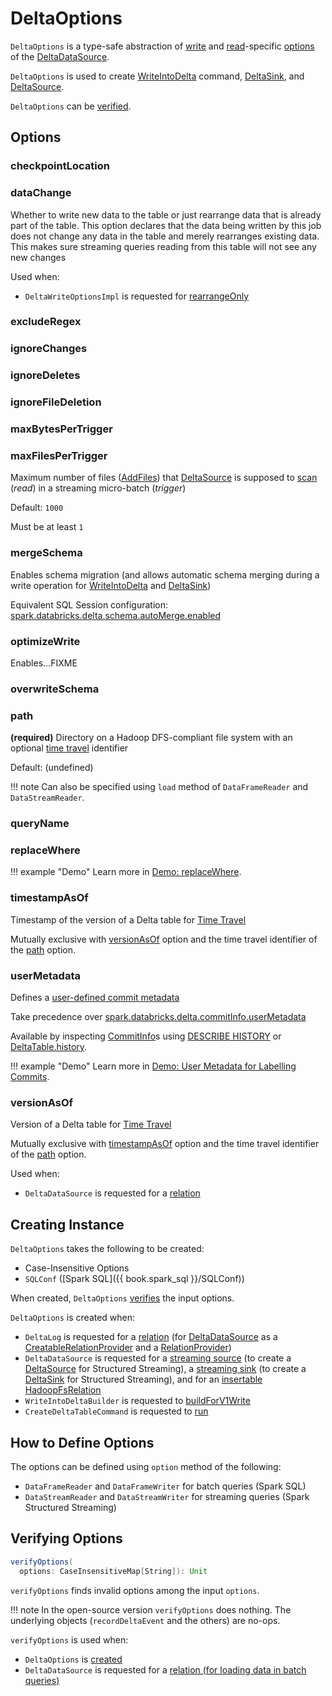 # DeltaOptions

`DeltaOptions` is a type-safe abstraction of [write](DeltaWriteOptions.md) and [read](DeltaReadOptions.md)-specific [options](#options) of the [DeltaDataSource](DeltaDataSource.md).

`DeltaOptions` is used to create [WriteIntoDelta](commands/WriteIntoDelta.md) command, [DeltaSink](DeltaSink.md), and [DeltaSource](DeltaSource.md).

`DeltaOptions` can be [verified](#verifyOptions).

## <span id="validOptionKeys"><span id="options"> Options

### <span id="checkpointLocation"> checkpointLocation

### <span id="DATA_CHANGE_OPTION"><span id="dataChange"> dataChange

Whether to write new data to the table or just rearrange data that is already part of the table. This option declares that the data being written by this job does not change any data in the table and merely rearranges existing data. This makes sure streaming queries reading from this table will not see any new changes

Used when:

* `DeltaWriteOptionsImpl` is requested for [rearrangeOnly](DeltaWriteOptionsImpl.md#rearrangeOnly)

### <span id="EXCLUDE_REGEX_OPTION"><span id="excludeRegex"> excludeRegex

### <span id="IGNORE_CHANGES_OPTION"><span id="ignoreChanges"> ignoreChanges

### <span id="IGNORE_DELETES_OPTION"><span id="ignoreDeletes"> ignoreDeletes

### <span id="IGNORE_FILE_DELETION_OPTION"><span id="ignoreFileDeletion"> ignoreFileDeletion

### <span id="MAX_BYTES_PER_TRIGGER_OPTION"><span id="maxBytesPerTrigger"> maxBytesPerTrigger

### <span id="MAX_FILES_PER_TRIGGER_OPTION"><span id="maxFilesPerTrigger"><span id="MAX_FILES_PER_TRIGGER_OPTION_DEFAULT"> maxFilesPerTrigger

Maximum number of files ([AddFiles](AddFile.md)) that [DeltaSource](DeltaSource.md) is supposed to [scan](DeltaSource.md#getChangesWithRateLimit) (_read_) in a streaming micro-batch (_trigger_)

Default: `1000`

Must be at least `1`

### <span id="MERGE_SCHEMA_OPTION"><span id="mergeSchema"><span id="canMergeSchema"> mergeSchema

Enables schema migration (and allows automatic schema merging during a write operation for [WriteIntoDelta](commands/WriteIntoDelta.md) and [DeltaSink](DeltaSink.md))

Equivalent SQL Session configuration: [spark.databricks.delta.schema.autoMerge.enabled](DeltaSQLConf.md#DELTA_SCHEMA_AUTO_MIGRATE)

### <span id="OPTIMIZE_WRITE_OPTION"><span id="optimizeWrite"> optimizeWrite

Enables...FIXME

### <span id="OVERWRITE_SCHEMA_OPTION"><span id="overwriteSchema"> overwriteSchema

### <span id="path"> path

**(required)** Directory on a Hadoop DFS-compliant file system with an optional [time travel](time-travel.md) identifier

Default: (undefined)

!!! note
    Can also be specified using `load` method of `DataFrameReader` and `DataStreamReader`.

### <span id="queryName"> queryName

### <span id="REPLACE_WHERE_OPTION"><span id="replaceWhere"> replaceWhere

!!! example "Demo"
    Learn more in [Demo: replaceWhere](demo/replaceWhere.md).

### <span id="timestampAsOf"> timestampAsOf

Timestamp of the version of a Delta table for [Time Travel](time-travel.md)

Mutually exclusive with [versionAsOf](#versionAsOf) option and the time travel identifier of the [path](#path) option.

### <span id="USER_METADATA_OPTION"><span id="userMetadata"> userMetadata

Defines a [user-defined commit metadata](CommitInfo.md#userMetadata)

Take precedence over [spark.databricks.delta.commitInfo.userMetadata](DeltaSQLConf.md#commitInfo.userMetadata)

Available by inspecting [CommitInfo](CommitInfo.md)s using [DESCRIBE HISTORY](sql/index.md#DESCRIBE-HISTORY) or [DeltaTable.history](DeltaTable.md#history).

!!! example "Demo"
    Learn more in [Demo: User Metadata for Labelling Commits](demo/user-metadata-for-labelling-commits.md).

### <span id="versionAsOf"> versionAsOf

Version of a Delta table for [Time Travel](time-travel.md)

Mutually exclusive with [timestampAsOf](#timestampAsOf) option and the time travel identifier of the [path](#path) option.

Used when:

* `DeltaDataSource` is requested for a [relation](DeltaDataSource.md#RelationProvider-createRelation)

## Creating Instance

`DeltaOptions` takes the following to be created:

* <span id="options"> Case-Insensitive Options
* <span id="sqlConf"> `SQLConf` ([Spark SQL]({{ book.spark_sql }}/SQLConf))

When created, `DeltaOptions` [verifies](#verifyOptions) the input options.

`DeltaOptions` is created when:

* `DeltaLog` is requested for a [relation](DeltaLog.md#createRelation) (for [DeltaDataSource](DeltaDataSource.md) as a [CreatableRelationProvider](DeltaDataSource.md#CreatableRelationProvider) and a [RelationProvider](DeltaDataSource.md#RelationProvider))
* `DeltaDataSource` is requested for a [streaming source](DeltaDataSource.md#createSource) (to create a [DeltaSource](DeltaSource.md) for Structured Streaming), a [streaming sink](DeltaDataSource.md#createSink) (to create a [DeltaSink](DeltaSink.md) for Structured Streaming), and for an [insertable HadoopFsRelation](DeltaDataSource.md#CreatableRelationProvider-createRelation)
* `WriteIntoDeltaBuilder` is requested to [buildForV1Write](WriteIntoDeltaBuilder.md#buildForV1Write)
* `CreateDeltaTableCommand` is requested to [run](commands/CreateDeltaTableCommand.md#run)

## How to Define Options

The options can be defined using `option` method of the following:

* `DataFrameReader` and `DataFrameWriter` for batch queries (Spark SQL)
* `DataStreamReader` and `DataStreamWriter` for streaming queries (Spark Structured Streaming)

## <span id="verifyOptions"> Verifying Options

```scala
verifyOptions(
  options: CaseInsensitiveMap[String]): Unit
```

`verifyOptions` finds invalid options among the input `options`.

!!! note
    In the open-source version `verifyOptions` does nothing. The underlying objects (`recordDeltaEvent` and the others) are no-ops.

`verifyOptions` is used when:

* `DeltaOptions` is [created](#creating-instance)
* `DeltaDataSource` is requested for a [relation (for loading data in batch queries)](DeltaDataSource.md#RelationProvider-createRelation)
